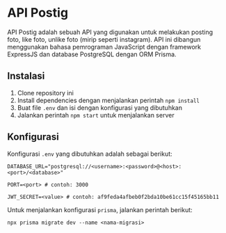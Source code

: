 # API Postig

API Postig adalah sebuah API yang digunakan untuk melakukan posting foto, like foto, unlike foto (mirip seperti instagram). API ini dibangun menggunakan bahasa pemrograman JavaScript dengan framework ExpressJS dan database PostgreSQL dengan ORM Prisma.

## Instalasi

1. Clone repository ini
2. Install dependencies dengan menjalankan perintah `npm install`
3. Buat file `.env` dan isi dengan konfigurasi yang dibutuhkan
4. Jalankan perintah `npm start` untuk menjalankan server

## Konfigurasi

Konfigurasi `.env` yang dibutuhkan adalah sebagai berikut:

```
DATABASE_URL="postgresql://<username>:<password>@<host>:<port>/<database>"

PORT=<port> # contoh: 3000

JWT_SECRET=<value> # contoh: af9feda4afbeb0f2bda10be61cc15f45165bb11
```

Untuk menjalankan konfigurasi `prisma`, jalankan perintah berikut:

```
npx prisma migrate dev --name <nama-migrasi>
```
